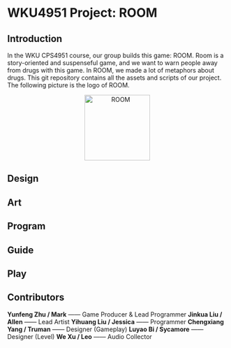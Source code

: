# WKU4951 Project: ROOM
## Introduction  
In the WKU CPS4951 course, our group builds this game: ROOM. Room is a story-oriented and suspenseful game, and we want to warn people away from drugs 
with this game. In ROOM, we made a lot of metaphors about drugs. This git repository contains all the assets and scripts of our project.
The following picture is the logo of ROOM.  
<div align=center><img src="https://user-images.githubusercontent.com/61057370/160802261-e36150c2-5186-4433-a415-c159427c475d.jpg" width="150" height="150" alt="ROOM"/></div>
  
## Design

## Art

## Program

## Guide

## Play 

## Contributors 
**Yunfeng Zhu / Mark** —— Game Producer & Lead Programmer
**Jinkua Liu / Allen** —— Lead Artist
**Yihuang Liu / Jessica** —— Programmer
**Chengxiang Yang / Truman** —— Designer (Gameplay)
**Luyao Bi / Sycamore** —— Designer (Level)
**We Xu / Leo** —— Audio Collector
